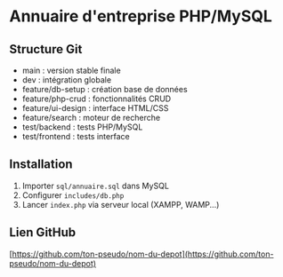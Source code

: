 # Annuaire d'entreprise PHP/MySQL

## Structure Git

- main : version stable finale
- dev : intégration globale
- feature/db-setup : création base de données
- feature/php-crud : fonctionnalités CRUD
- feature/ui-design : interface HTML/CSS
- feature/search : moteur de recherche
- test/backend : tests PHP/MySQL
- test/frontend : tests interface

## Installation

1. Importer `sql/annuaire.sql` dans MySQL
2. Configurer `includes/db.php`
3. Lancer `index.php` via serveur local (XAMPP, WAMP...)

## Lien GitHub

[https://github.com/ton-pseudo/nom-du-depot](https://github.com/ton-pseudo/nom-du-depot)
